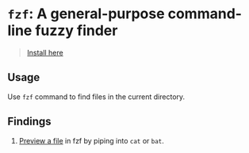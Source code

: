 # `fzf`: A general-purpose command-line fuzzy finder

> [Install here](https://github.com/junegunn/fzf?tab=readme-ov-file#installation)

## Usage

Use `fzf` command to find files in the current directory.

## Findings

1. [Preview a file](./previewing-a-file-using-fzf) in fzf by piping into `cat` or `bat`.
